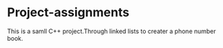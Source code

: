 # Project-assignments
This is a samll C++ project.Through linked lists to creater a phone number book.
